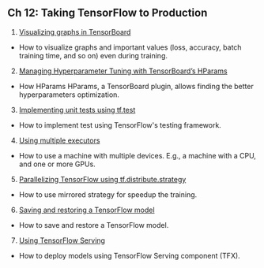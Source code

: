 ## Ch 12: Taking TensorFlow to Production

 1. [Visualizing graphs in TensorBoard](01_Visualizing_Computational_Graphs#01_using_tensorboard)
   * How to visualize graphs and important values (loss, accuracy, batch training time, and so on) even during training.
 2. [Managing Hyperparameter Tuning with TensorBoard’s HParams](02_Hyperparameter_tuning_with_HParams#02_Hyperparameter_tuning_with_HParams)
   * How HParams HParams, a TensorBoard plugin, allows finding the better hyperparameters optimization.
 3. [Implementing unit tests using tf.test](03_Implementing_Unit_Tests#03_implementing_unit_tests)
   * How to implement test using TensorFlow's testing framework.
 4. [Using multiple executors](04_Using_Multiple_Devices#04_using_multiple_devices)
   * How to use a machine with multiple devices.  E.g., a machine with a CPU, and one or more GPUs.
 5. [Parallelizing TensorFlow using tf.distribute.strategy](05_Parallelizing_TensorFlow#05_parallelizing_tensorflow)
   * How to use mirrored strategy for speedup the training.
 6. [Saving and restoring a TensorFlow model](06_Saving_Restoring_TF_Model#06_Saving_Restoring_TF_Model)
   * How to save and restore a TensorFlow model.
 7. [Using TensorFlow Serving](07_Using_TensorFlow_Serving#07_Using_TFX_Serving)
   * How to deploy models using TensorFlow Serving component (TFX).

